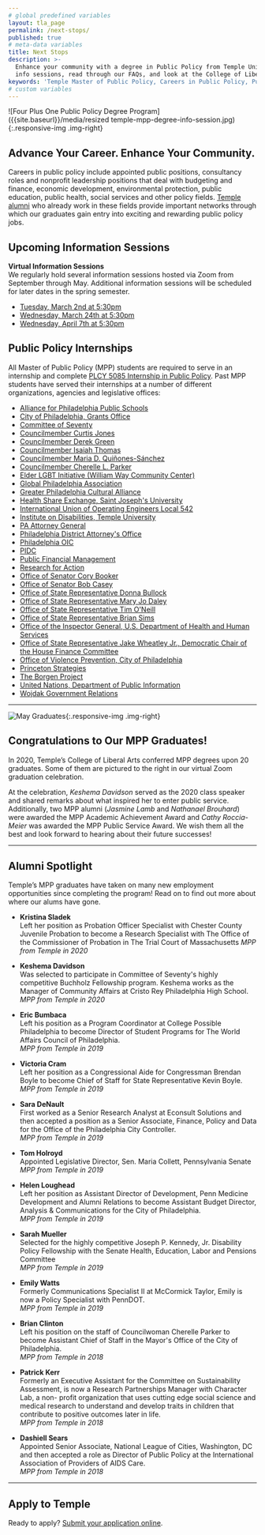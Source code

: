```yaml
---
# global predefined variables
layout: tla_page
permalink: /next-stops/
published: true
# meta-data variables
title: Next Stops
description: >-
  Enhance your community with a degree in Public Policy from Temple University! Learn about our upcoming 
  info sessions, read through our FAQs, and look at the College of Liberal Arts’ other resources. 
keywords: 'Temple Master of Public Policy, Careers in Public Policy, Public Policy Jobs'
# custom variables
---
```

![Four Plus One Public Policy Degree Program]({{site.baseurl}}/media/resized temple-mpp-degree-info-session.jpg){:.responsive-img .img-right}
## Advance Your Career. Enhance Your Community.
Careers in public policy include appointed public positions, consultancy roles and nonprofit leadership positions that deal with budgeting and finance, economic development, environmental protection, public education, public health, social services and other policy fields. [Temple alumni](http://www.alumni.temple.edu/s/705/alumni/16/interior.aspx?sid=705&gid=1&pgid=3703) who already work in these fields provide important networks through which our graduates gain entry into exciting and rewarding public policy jobs.

## Upcoming Information Sessions
**Virtual Information Sessions**<br>
We regularly hold several information sessions hosted via Zoom from September through May. Additional information sessions will be scheduled for later dates in the spring semester.

- [Tuesday, March 2nd at 5:30pm](https://events.temple.edu/master-of-public-policy-info-session-6)
- [Wednesday, March 24th at 5:30pm](https://events.temple.edu/master-of-public-policy-info-session-7)
- [Wednesday, April 7th at 5:30pm](https://events.temple.edu/master-of-public-policy-info-session-8)

## Public Policy Internships
All Master of Public Policy (MPP) students are required to serve in an internship and complete [PLCY 5085 Internship in Public Policy](https://bulletin.temple.edu/search/?P=PLCY%205085). Past MPP students have served their internships at a number of different organizations, agencies and legislative offices:

- [Alliance for Philadelphia Public Schools](https://appsphilly.net/)
- [City of Philadelphia, Grants Office](https://www.phila.gov/finance/units-grants.html)
- [Committee of Seventy](https://seventy.org/)
- [Councilmember Curtis Jones](https://phlcouncil.com/curtisjonesjr/)
- [Councilmember Derek Green](https://phlcouncil.com/derekgreen/)
- [Councilmember Isaiah Thomas](https://phlcouncil.com/isaiahthomas/)
- [Councilmember Maria D. Quiñones-Sánchez](http://phlcouncil.com/mariaqsanchez/)
- [Councilmember Cherelle L. Parker](http://phlcouncil.com/cherelleparker/)
- [Elder LGBT Initiative (William Way Community Center)](https://lgbtelderinitiative.org/)
- [Global Philadelphia Association](https://globalphiladelphia.org/)
- [Greater Philadelphia Cultural Alliance](https://www.philaculture.org/)
- [Health Share Exchange, Saint Joseph's University](https://www.healthshareexchange.org/)
- [International Union of Operating Engineers Local 542](https://www.iuoe542.com/)
- [Institute on Disabilities, Temple University](https://www.temple.edu/instituteondisabilities/)
- [PA Attorney General](https://www.attorneygeneral.gov/)
- [Philadelphia District Attorney's Office](https://www.phila.gov/districtattorney/pages/default.aspx)
- [Philadelphia OIC](https://www.philaoic.org/)
- [PIDC](https://www.pidcphila.com/)
- [Public Financial Management](https://www.pfm.com/)
- [Research for Action](https://www.researchforaction.org/)
- [Office of Senator Cory Booker](https://www.booker.senate.gov/)
- [Office of Senator Bob Casey](https://www.casey.senate.gov/)
- [Office of State Representative Donna Bullock](https://www.pahouse.com/Bullock/)
- [Office of State Representative Mary Jo Daley](https://www.pahouse.com/MDaley/)
- [Office of State Representative Tim O'Neill](http://www.reponeal.com/)
- [Office of State Representative Brian Sims](https://www.pahouse.com/Sims/)
- [Office of the Inspector General, U.S. Department of Health and Human Services](https://oig.hhs.gov/)
- [Office of State Representative Jake Wheatley Jr., Democratic Chair of the House Finance Committee](https://www.legis.state.pa.us/cfdocs/legis/home/member_information/house_bio.cfm?id=1026&mobile_choice=suppress)
- [Office of Violence Prevention, City of Philadelphia](https://www.phila.gov/departments/office-of-violence-prevention/)
- [Princeton Strategies](https://princetonstrategies.com/)
- [The Borgen Project](https://borgenproject.org/)
- [United Nations, Department of Public Information](https://www.un.org/youthenvoy/2013/09/dpi-department-of-public-information/)
- [Wojdak Government Relations](https://wojdak.com/)

___

![May Graduates]({{site.baseurl}}/media/mpp2020congrats.jpg){:.responsive-img .img-right}
## Congratulations to Our MPP Graduates!
In 2020, Temple’s College of Liberal Arts conferred MPP degrees upon 20 graduates. Some of them are pictured to the right in our virtual Zoom graduation celebration.

At the celebration, _Keshema Davidson_ served as the 2020 class speaker and shared remarks about what inspired her to enter public service. Additionally, two MPP alumni (_Jasmine Lamb_ and _Nathanael Brouhard_) were awarded the MPP Academic Achievement Award and _Cathy Roccia-Meier_ was awarded the MPP Public Service Award. We wish them all the best and look forward to hearing about their future successes!

___

## Alumni Spotlight
Temple’s MPP graduates have taken on many new employment opportunities since completing the program! Read on to find out more about where our alums have gone.

- **Kristina Sladek**<br/>
Left her position as Probation Officer Specialist with Chester County Juvenile Probation to become a Research Specialist with The Office of the Commissioner of Probation in The Trial Court of Massachusetts
_MPP from Temple in 2020_

- **Keshema Davidson**<br/>
Was selected to participate in Committee of Seventy's highly competitive Buchholz Fellowship program. Keshema works as the Manager of Community Affairs at Cristo Rey Philadelphia High School.<br/>
_MPP from Temple in 2020_

- **Eric Bumbaca**<br/>
Left his position as a Program Coordinator at College Possible Philadelphia to become Director of Student Programs for The World Affairs Council of Philadelphia.<br/>
_MPP from Temple in 2019_

- **Victoria Cram**<br/>
Left her position as a Congressional Aide for Congressman Brendan Boyle to become Chief of Staff for State Representative Kevin Boyle.<br/>
_MPP from Temple in 2019_

- **Sara DeNault**<br/>
First worked as a Senior Research Analyst at Econsult Solutions and then accepted a position as a Senior Associate, Finance, Policy and Data for the Office of the Philadelphia City Controller.<br>
_MPP from Temple in 2019_

- **Tom Holroyd**<br/>
Appointed Legislative Director, Sen. Maria Collett, Pennsylvania Senate<br/>
_MPP from Temple in 2019_

- **Helen Loughead**<br/>
Left her position as Assistant Director of Development, Penn Medicine Development and Alumni Relations to become Assistant Budget Director, Analysis & Communications for the City of Philadelphia.<br/>
_MPP from Temple in 2019_

- **Sarah Mueller**<br/>
Selected for the highly competitive Joseph P. Kennedy, Jr. Disability Policy Fellowship with the Senate Health, Education, Labor and Pensions Committee<br/>
_MPP from Temple in 2019_

- **Emily Watts**<br/>
Formerly Communications Specialist II at McCormick Taylor, Emily is now a Policy Specialist with PennDOT.<br/>
_MPP from Temple in 2019_

- **Brian Clinton**<br/>
Left his position on the staff of Councilwoman Cherelle Parker to become Assistant Chief of Staff in the Mayor's Office of the City of Philadelphia.<br/>
_MPP from Temple in 2018_

- **Patrick Kerr**<br/>
Formerly an Executive Assistant for the Committee on Sustainability Assessment, is now a Research Partnerships Manager with Character Lab, a non- profit organization that uses cutting edge social science and medical research to understand and develop traits in children that contribute to positive outcomes later in life.<br/>
_MPP from Temple in 2018_

- **Dashiell Sears**<br/>
Appointed Senior Associate, National League of Cities, Washington, DC and then accepted a role as Director of Public Policy at the International Association of Providers of AIDS Care.<br/>
 _MPP from Temple in 2018_
	
___

## Apply to Temple
Ready to apply? [Submit your application online](https://prd-wlssb.temple.edu/prod8/bwskalog.P_DispLoginNon).

